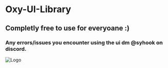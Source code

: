 
# Oxy-UI-Library
## Completly free to use for everyoane :)

### Any errors/issues you encounter using the ui dm @syhook on discord.
![Logo](https://i.ibb.co/8DPLCQCC/image.png)
